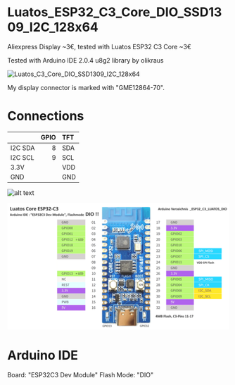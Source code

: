 # Luatos_ESP32_C3_Core_DIO_SSD1309_I2C_128x64

Aliexpress Display ~3€, tested with Luatos ESP32 C3 Core ~3€ 

Tested with Arduino IDE 2.0.4 u8g2 library by olikraus

![Luatos_C3_Core_DIO_SSD1309_I2C_128x64](pictures/tree/main/I2C_TFT.png)


My display connector is marked with "GME12864-70".


# Connections

|          | GPIO | TFT   |
| :------- | ---: | :---- |
| I2C SDA  |  8   | SDA   |
| I2C SCL  |  9   | SCL   |
| 3.3V     |      | VDD   |
| GND      |      | GND   |


![alt text](https://github.com/mboehmerm/Luatos_C3_Core_DIO_SSD1309_I2C_128x64/pictures/Luatos_ESP32_C3_Core.png)

![Luatos_C3_Core_DIO_SSD1309_I2C_128x64](pictures/Luatos_ESP32_C3_Core.png)

# Arduino IDE

Board: "ESP32C3 Dev Module" 
Flash Mode: "DIO"

